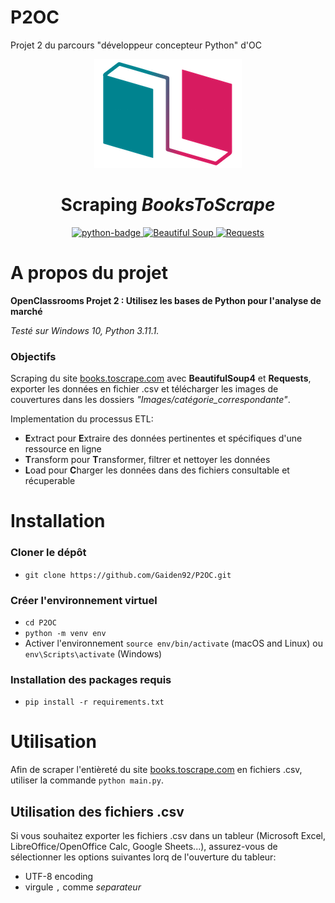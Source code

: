 # P2OC
Projet 2 du parcours "développeur concepteur Python" d'OC
<p align="center">
    <img src="logo.png" alt="logo" />
</p>
<h1 align="center">Scraping <em>BooksToScrape</em></h1>
<p align="center">
    <a href="https://www.python.org">
        <img src="https://img.shields.io/badge/Python-3.11+-3776AB?style=flat&logo=python&logoColor=white" alt="python-badge">
    </a>
    <a href="https://www.crummy.com/software/BeautifulSoup/bs4/doc/">
        <img src="https://img.shields.io/badge/BeautifulSoup-4.12+-d71b60?style=flat" alt="Beautiful Soup">
    </a>
    <a href="https://github.com/psf/requests">
        <img src="https://img.shields.io/badge/Requests-2.31+-00838f?style=flat" alt="Requests">
    </a>
</p>

# A propos du projet

**OpenClassrooms Projet 2 : Utilisez les bases de Python pour l'analyse de marché**

_Testé sur Windows 10, Python 3.11.1._

### Objectifs

Scraping du site [books.toscrape.com](http://books.toscrape.com) avec **BeautifulSoup4** et **Requests**, 
exporter les données en fichier .csv  et télécharger les images de couvertures dans les dossiers *"Images/catégorie_correspondante"*.

Implementation du processus ETL: 
- **E**xtract pour **E**xtraire des données pertinentes et spécifiques d'une ressource en ligne
- **T**ransform pour **T**ransformer,  filtrer et nettoyer les données
- **L**oad pour **C**harger les données dans des fichiers consultable et récuperable

# Installation

### Cloner le dépôt

- `git clone https://github.com/Gaiden92/P2OC.git`

### Créer l'environnement virtuel

- `cd P2OC`
- `python -m venv env`
- Activer l'environnement `source env/bin/activate` (macOS and Linux) ou `env\Scripts\activate` (Windows)
    
### Installation des packages requis

- `pip install -r requirements.txt`

# Utilisation

Afin de scraper l'entièreté du site [books.toscrape.com](https://books.toscrape.com) en fichiers .csv, 
utiliser la commande `python main.py`.

## Utilisation des fichiers .csv

Si vous souhaitez exporter les fichiers .csv dans un tableur (Microsoft Excel, LibreOffice/OpenOffice Calc, Google Sheets...),
assurez-vous de sélectionner les options suivantes lorq  de l'ouverture du tableur:
- UTF-8 encoding 
- virgule `,` comme *separateur*
